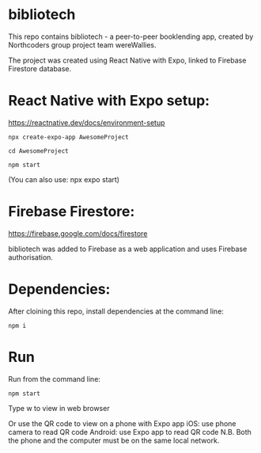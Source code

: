 # bibliotech

This repo contains bibliotech - a peer-to-peer booklending app, created by Northcoders group project team wereWallies.

The project was created using React Native with Expo, linked to Firebase Firestore database.

# React Native with Expo setup:

https://reactnative.dev/docs/environment-setup

    npx create-expo-app AwesomeProject

    cd AwesomeProject

    npm start 

(You can also use: npx expo start)

# Firebase Firestore:

https://firebase.google.com/docs/firestore

bibliotech was added to Firebase as a web application and uses Firebase authorisation.

# Dependencies:

After cloining this repo, install dependencies at the command line:

    npm i 

# Run

Run from the command line:

    npm start

Type w to view in web browser

Or use the QR code to view on a phone with Expo app
    iOS: use phone camera to read QR code
    Android: use Expo app to read QR code
N.B. Both the phone and the computer must be on the same local network.
    
